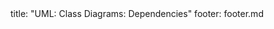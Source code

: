 <frontmatter>
title: "UML: Class Diagrams: Dependencies"
footer: footer.md
</frontmatter>

<include src="container-inPage-asFlat.md" boilerplate />